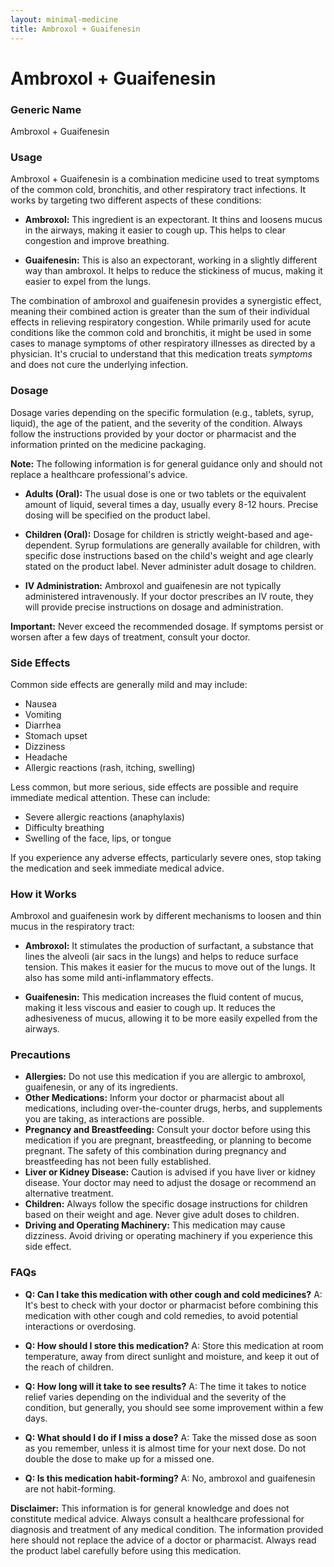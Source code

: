 ```yaml
---
layout: minimal-medicine
title: Ambroxol + Guaifenesin
---
```


# Ambroxol + Guaifenesin
### Generic Name
Ambroxol + Guaifenesin


### Usage

Ambroxol + Guaifenesin is a combination medicine used to treat symptoms of the common cold, bronchitis, and other respiratory tract infections.  It works by targeting two different aspects of these conditions:

* **Ambroxol:** This ingredient is an expectorant.  It thins and loosens mucus in the airways, making it easier to cough up. This helps to clear congestion and improve breathing.

* **Guaifenesin:** This is also an expectorant, working in a slightly different way than ambroxol.  It helps to reduce the stickiness of mucus, making it easier to expel from the lungs.


The combination of ambroxol and guaifenesin provides a synergistic effect, meaning their combined action is greater than the sum of their individual effects in relieving respiratory congestion.  While primarily used for acute conditions like the common cold and bronchitis, it might be used in some cases to manage symptoms of other respiratory illnesses as directed by a physician.  It's crucial to understand that this medication treats *symptoms* and does not cure the underlying infection.


### Dosage

Dosage varies depending on the specific formulation (e.g., tablets, syrup, liquid), the age of the patient, and the severity of the condition.  Always follow the instructions provided by your doctor or pharmacist and the information printed on the medicine packaging.  

**Note:** The following information is for general guidance only and should not replace a healthcare professional's advice.

* **Adults (Oral):**  The usual dose is one or two tablets or the equivalent amount of liquid, several times a day, usually every 8-12 hours.  Precise dosing will be specified on the product label.

* **Children (Oral):** Dosage for children is strictly weight-based and age-dependent.  Syrup formulations are generally available for children, with specific dose instructions based on the child's weight and age clearly stated on the product label.  Never administer adult dosage to children.

* **IV Administration:** Ambroxol and guaifenesin are not typically administered intravenously.  If your doctor prescribes an IV route, they will provide precise instructions on dosage and administration.


**Important:**  Never exceed the recommended dosage.  If symptoms persist or worsen after a few days of treatment, consult your doctor.


### Side Effects

Common side effects are generally mild and may include:

* Nausea
* Vomiting
* Diarrhea
* Stomach upset
* Dizziness
* Headache
* Allergic reactions (rash, itching, swelling)


Less common, but more serious, side effects are possible and require immediate medical attention.  These can include:

* Severe allergic reactions (anaphylaxis)
* Difficulty breathing
* Swelling of the face, lips, or tongue

If you experience any adverse effects, particularly severe ones, stop taking the medication and seek immediate medical advice.


### How it Works

Ambroxol and guaifenesin work by different mechanisms to loosen and thin mucus in the respiratory tract:

* **Ambroxol:** It stimulates the production of surfactant, a substance that lines the alveoli (air sacs in the lungs) and helps to reduce surface tension.  This makes it easier for the mucus to move out of the lungs.  It also has some mild anti-inflammatory effects.

* **Guaifenesin:** This medication increases the fluid content of mucus, making it less viscous and easier to cough up. It reduces the adhesiveness of mucus, allowing it to be more easily expelled from the airways.



### Precautions

* **Allergies:** Do not use this medication if you are allergic to ambroxol, guaifenesin, or any of its ingredients.
* **Other Medications:** Inform your doctor or pharmacist about all medications, including over-the-counter drugs, herbs, and supplements you are taking, as interactions are possible.
* **Pregnancy and Breastfeeding:**  Consult your doctor before using this medication if you are pregnant, breastfeeding, or planning to become pregnant.  The safety of this combination during pregnancy and breastfeeding has not been fully established.
* **Liver or Kidney Disease:**  Caution is advised if you have liver or kidney disease.  Your doctor may need to adjust the dosage or recommend an alternative treatment.
* **Children:**  Always follow the specific dosage instructions for children based on their weight and age.  Never give adult doses to children.
* **Driving and Operating Machinery:** This medication may cause dizziness. Avoid driving or operating machinery if you experience this side effect.

### FAQs

* **Q: Can I take this medication with other cough and cold medicines?**  A: It's best to check with your doctor or pharmacist before combining this medication with other cough and cold remedies, to avoid potential interactions or overdosing.

* **Q: How should I store this medication?** A: Store this medication at room temperature, away from direct sunlight and moisture, and keep it out of the reach of children.

* **Q:  How long will it take to see results?** A: The time it takes to notice relief varies depending on the individual and the severity of the condition, but generally, you should see some improvement within a few days.

* **Q:  What should I do if I miss a dose?** A: Take the missed dose as soon as you remember, unless it is almost time for your next dose.  Do not double the dose to make up for a missed one.

* **Q: Is this medication habit-forming?** A: No, ambroxol and guaifenesin are not habit-forming.


**Disclaimer:** This information is for general knowledge and does not constitute medical advice.  Always consult a healthcare professional for diagnosis and treatment of any medical condition.  The information provided here should not replace the advice of a doctor or pharmacist.  Always read the product label carefully before using this medication.
